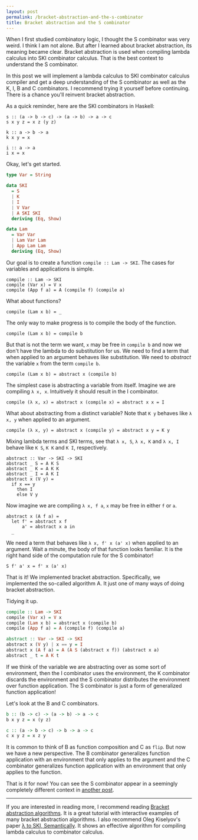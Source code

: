 ```yaml
---
layout: post
permalink: /bracket-abstraction-and-the-s-combinator
title: Bracket abstraction and the S combinator
---
```


When I first studied combinatory logic, I thought the S combinator was very weird. I think I am not alone. But after I learned about bracket abstraction, its meaning became clear. Bracket abstraction is used when compiling lambda calculus into SKI combinator calculus. That is the best context to understand the S combinator.

In this post we will implement a lambda calculus to SKI combinator calculus compiler and get a deep understanding of the S combinator as well as the K, I, B and C combinators. I recommend trying it yourself before continuing. There is a chance you'll reinvent bracket abstraction.

As a quick reminder, here are the SKI combinators in Haskell:

```
s :: (a -> b -> c) -> (a -> b) -> a -> c
s x y z = x z (y z)

k :: a -> b -> a
k x y = x

i :: a -> a
i x = x
```

Okay, let's get started.

```Compile.hs
type Var = String

data SKI
  = S
  | K
  | I
  | V Var
  | A SKI SKI
  deriving (Eq, Show)

data Lam
  = Var Var
  | Lam Var Lam
  | App Lam Lam
  deriving (Eq, Show)
```

Our goal is to create a function `compile :: Lam -> SKI`. The cases for variables and applications is simple.

```
compile :: Lam -> SKI
compile (Var x) = V x
compile (App f a) = A (compile f) (compile a)
```

What about functions?

```
compile (Lam x b) = _
```

The only way to make progress is to compile the body of the function.

```
compile (Lam x b) = compile b
```

But that is not the term we want, `x` may be free in `compile b` and now we don't have the lambda to do substitution for us. We need to find a term that when applied to an argument behaves like substitution. We need to _abstract_ the variable `x` from the term `compile b`.

```
compile (Lam x b) = abstract x (compile b)
```

The simplest case is abstracting a variable from itself. Imagine we are compiling `λ x, x`. Intuitively it should result in the I combinator.

```
compile (λ x, x) = abstract x (compile x) = abstract x x = I
```

What about abstracting from a distinct variable? Note that `K y` behaves like `λ x, y` when applied to an argument.

```
compile (λ x, y) = abstract x (compile y) = abstract x y = K y
```

Mixing lambda terms and SKI terms, see that `λ x, S`, `λ x, K` and `λ x, I` behave like `K S`, `K K` and `K I`, respectively.

```
abstract :: Var -> SKI -> SKI
abstract _ S = A K S
abstract _ K = A K K
abstract _ I = A K I
abstract x (V y) =
  if x == y
    then I
    else V y
```

Now imagine we are compiling `λ x, f a`, `x` may be free in either `f` or `a`.

```
abstract x (A f a) =
  let f' = abstract x f
      a' = abstract x a in
  _
```

We need a term that behaves like `λ x, f' x (a' x)` when applied to an argument. Wait a minute, the body of that function looks familiar. It is the right hand side of the computation rule for the S combinator!

```
S f' a' x = f' x (a' x)
```

That is it! We implemented bracket abstraction. Specifically, we implemented the so-called algorithm A. It just one of many ways of doing bracket abstraction.

Tidying it up.

```Compile.hs
compile :: Lam -> SKI
compile (Var x) = V x
compile (Lam x b) = abstract x (compile b)
compile (App f a) = A (compile f) (compile a)

abstract :: Var -> SKI -> SKI
abstract x (V y) | x == y = I
abstract x (A f a) = A (A S (abstract x f)) (abstract x a)
abstract _ t = A K t
```

If we think of the variable we are abstracting over as some sort of environment, then the I combinator uses the environment, the K combinator discards the environment and the S combinator distributes the environment over function application. The S combinator is just a form of generalized function application!

Let's look at the B and C combinators.

```Compile.hs
b :: (b -> c) -> (a -> b) -> a -> c
b x y z = x (y z)

c :: (a -> b -> c) -> b -> a -> c
c x y z = x z y
```

It is common to think of B as function composition and C as `flip`. But now we have a new perspective. The B combinator generalizes function application with an environment that only applies to the argument and the C combinator generalizes function application with an environment that only applies to the function.

That is it for now! You can see the S combinator appear in a seemingly completely different context in [another post][1].

---

If you are interested in reading more, I recommend reading [Bracket abstraction algorithms][2]. It is a great tutorial with interactive examples of many bracket abstraction algorithms. I also recommend Oleg Kiselyov's paper [λ to SKI, Semantically][3]. It shows an effective algorithm for compiling lambda calculus to combinator calculus.

[1]: /fun-with-the-function-arrow-monad
[2]: https://www.cantab.net/users/antoni.diller/brackets/intro.html
[3]: https://okmij.org/ftp/tagless-final/ski.pdf
